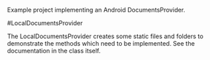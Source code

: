 Example project implementing an Android DocumentsProvider.

#LocalDocumentsProvider

The LocalDocumentsProvider creates some static files and folders to demonstrate the methods which need to be implemented. See the documentation
in the class itself.